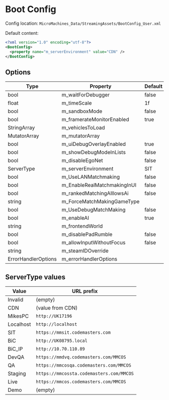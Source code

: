 # Boot Config

Config location: `MicroMachines_Data/StreamingAssets/BootConfig_User.xml`

Default content:

```xml
<?xml version="1.0" encoding="utf-8"?>
<BootConfig>
  <property name="m_serverEnvironment" value="CDN" />
</BootConfig>
```

## Options

| Type                | Property                    | Default |
|---------------------|-----------------------------|---------|
| bool                | m_waitForDebugger           | false   |
| float               | m_timeScale                 | 1f      |
| bool                | m_sandboxMode               | false   |
| bool                | m_framerateMonitorEnabled   | true    |
| StringArray         | m_vehiclesToLoad            |         |
| MutatorArray        | m_mutatorArray              |         |
| bool                | m_uiDebugOverlayEnabled     | true    |
| bool                | m_showDebugModeInLists      | false   |
| bool                | m_disableEgoNet             | false   |
| ServerType          | m_serverEnvironment         | SIT     |
| bool                | m_UseLANMatchmaking         | false   |
| bool                | m_EnableRealMatchmakingInUI | false   |
| bool                | m_rankedMatchingAlllowsAi   | false   |
| string              | m_ForceMatchMakingGameType  |         |
| bool                | m_UseDebugMatchMaking       | false   |
| bool                | m_enableAI                  | true    |
| string              | m_frontendWorld             |         |
| bool                | m_disablePadRumble          | false   |
| bool                | m_allowInputWithoutFocus    | false   |
| string              | m_steamIDOverride           |         |
| ErrorHandlerOptions | m_errorHandlerOptions       |         |

## ServerType values

| Value     | URL prefix                               |
|-----------|------------------------------------------|
| Invalid   | (empty)                                  |
| CDN       | (value from CDN)                         |
| MikesPC   | `http://UK17196`                         |
| Localhost | `http://localhost`                       |
| SIT       | `https://mmsit.codemasters.com`          |
| BiC       | `http://UK08795.local`                   |
| BiC_IP    | `http://10.70.110.89`                    |
| DevQA     | `https://mmdvq.codemasters.com/MMCOS`    |
| QA        | `https://mmcosqa.codemasters.com/MMCOS`  |
| Staging   | `https://mmcossta.codemasters.com/MMCOS` |
| Live      | `https://mmcos.codemasters.com/MMCOS`    |
| Demo      | (empty)                                  |
